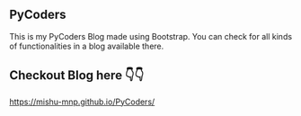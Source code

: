 ## PyCoders
This is my PyCoders Blog made using Bootstrap.
You can check for all kinds of functionalities in a blog available there.

## Checkout Blog here 👇👇
https://mishu-mnp.github.io/PyCoders/

